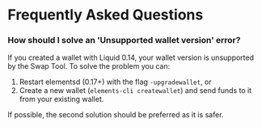 # Frequently Asked Questions

### How should I solve an 'Unsupported wallet version' error?
If you created a wallet with Liquid 0.14, your wallet version is unsupported by the Swap Tool.
To solve the problem you can:
1. Restart elementsd (0.17+) with the flag `-upgradewallet`, or
2. Create a new wallet (`elements-cli createwallet`) and send funds to it from your existing wallet.

If possible, the second solution should be preferred as it is safer.
